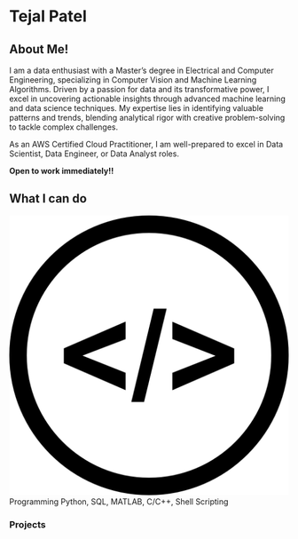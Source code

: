 # Tejal Patel

## About Me!
I am a data enthusiast with a Master’s degree in Electrical and Computer Engineering, specializing in Computer Vision and Machine Learning Algorithms. Driven by a passion for data and its transformative power, I excel in uncovering actionable insights through advanced machine learning and data science techniques. My expertise lies in identifying valuable patterns and trends, blending analytical rigor with creative problem-solving to tackle complex challenges.

As an AWS Certified Cloud Practitioner, I am well-prepared to excel in Data Scientist, Data Engineer, or Data Analyst roles.

**Open to work immediately!!**

##  What I can do
![Logo](assets/prog_symbol.png) Programming
Python, SQL, MATLAB, C/C++, Shell Scripting



### Projects

